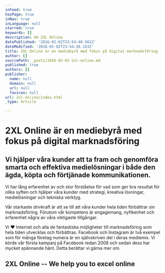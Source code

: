 ```yaml
---
inFeed: true
hasPage: true
inNav: true
inLanguage: null
starred: true
keywords: []
description: Om 2XL Online
datePublished: '2016-02-02T23:54:40.561Z'
dateModified: '2016-02-02T23:54:36.163Z'
title: 2XL Online är en mediebyrå med fokus på digital marknadsföring
author: []
sourcePath: _posts/2016-02-02-2xl-online.md
published: true
authors: []
publisher:
  name: null
  domain: null
  url: null
  favicon: null
url: 2xl-online/index.html
_type: Article

---
```

# 2XL Online är en mediebyrå med fokus på digital marknadsföring

## Vi hjälper våra kunder att ta fram och genomföra smarta och effektiva medielösningar i både den ägda, köpta och förtjänade kommunikationen. 

Vi har lång erfarenhet av och stor förståelse för vad som ger bra resultat för olika syften och hjälper våra kunder med strategi, kreativa lösningar, medielösningar och tekniska verktyg.

Vår starkaste drivkraft är att se till att våra kunder hela tiden förbättrar sin marknadsföring. Förutom vår kompetens är engagemang, nyfikenhet och erfarenhet några av våra viktigaste tillgångar.

Vi ♥ Internet och alla de fantastiska möjligheter till marknadsföring som hela tiden utvecklas och förbättras. Facebook och Instagram är två exempel som för många företag numera är en självskriven del i deras mediemix. Vi körde vår första kampanj på Facebook redan 2008 och sedan dess har mycket spännande hänt. Detta berättar vi gärna mer om.

## 2XL Online -- We help you to excel online